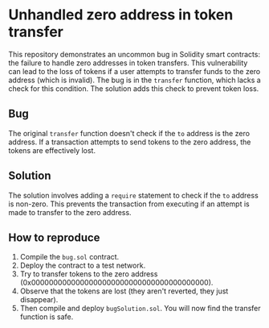 # Unhandled zero address in token transfer

This repository demonstrates an uncommon bug in Solidity smart contracts: the failure to handle zero addresses in token transfers.  This vulnerability can lead to the loss of tokens if a user attempts to transfer funds to the zero address (which is invalid). The bug is in the `transfer` function, which lacks a check for this condition. The solution adds this check to prevent token loss.

## Bug
The original `transfer` function doesn't check if the `to` address is the zero address. If a transaction attempts to send tokens to the zero address, the tokens are effectively lost.

## Solution
The solution involves adding a `require` statement to check if the `to` address is non-zero.  This prevents the transaction from executing if an attempt is made to transfer to the zero address.

## How to reproduce
1. Compile the `bug.sol` contract.
2. Deploy the contract to a test network.
3. Try to transfer tokens to the zero address (0x0000000000000000000000000000000000000000).
4. Observe that the tokens are lost (they aren't reverted, they just disappear).
5. Then compile and deploy `bugSolution.sol`. You will now find the transfer function is safe.
